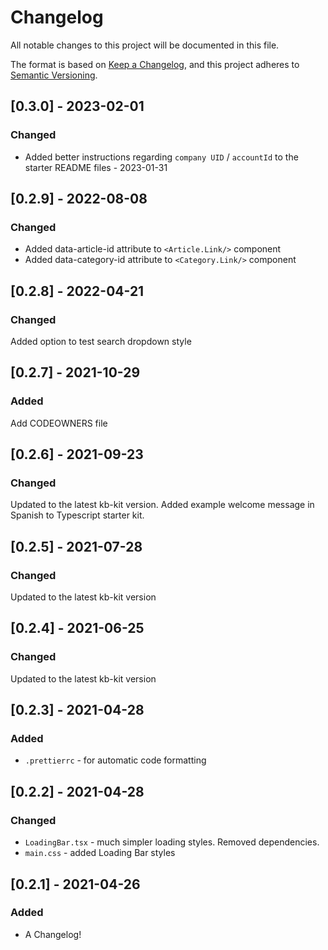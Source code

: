 # Changelog

All notable changes to this project will be documented in this file.

The format is based on [Keep a Changelog](https://keepachangelog.com/en/1.0.0/),
and this project adheres to [Semantic Versioning](https://semver.org/spec/v2.0.0.html).

## [0.3.0] - 2023-02-01

### Changed

- Added better instructions regarding `company UID` / `accountId` to the starter README files - 2023-01-31

## [0.2.9] - 2022-08-08

### Changed

- Added data-article-id attribute to `<Article.Link/>` component
- Added data-category-id attribute to `<Category.Link/>` component

## [0.2.8] - 2022-04-21

### Changed

Added option to test search dropdown style

## [0.2.7] - 2021-10-29

### Added

Add CODEOWNERS file

## [0.2.6] - 2021-09-23

### Changed

Updated to the latest kb-kit version.
Added example welcome message in Spanish to Typescript starter kit.

## [0.2.5] - 2021-07-28

### Changed

Updated to the latest kb-kit version

## [0.2.4] - 2021-06-25

### Changed

Updated to the latest kb-kit version

## [0.2.3] - 2021-04-28

### Added

- `.prettierrc` - for automatic code formatting

## [0.2.2] - 2021-04-28

### Changed

- `LoadingBar.tsx` - much simpler loading styles. Removed dependencies.
- `main.css` - added Loading Bar styles

## [0.2.1] - 2021-04-26

### Added

- A Changelog!

<!-- Example CHANGELOG -->
<!-- ## [0.0.4] - 2014-08-09

### Added

- Ullamco adipisicing fugiat ipsum aliqua nisi aute enim culpa cillum officia commodo.
- Officia elit sunt in fugiat occaecat velit elit.
- In anim laborum sunt sunt veniam consectetur sint ipsum ut irure sint nulla dolor.

### Changed

- Sunt Lorem commodo pariatur commodo id proident tempor.
- Duis aliquip officia elit aliqua cillum eiusmod.

### Removed

- Ut sint aliquip enim proident veniam nisi irure incididunt dolore.
- Ipsum ad excepteur ullamco commodo proident id sint et ad minim.
- Veniam do sit sit ea eiusmod cillum labore consectetur sit nulla labore.

-->
